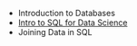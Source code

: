 * Introduction to Databases
* [Intro to SQL for Data Science](https://github.com/Nikronic/DBLab/blob/master/DBLab.wiki/Intro-to-SQL-for-Data-Science.md)
* Joining Data in SQL

